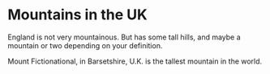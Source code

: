 Mountains in the UK
===================
England is not very mountainous.
But has some tall hills, and maybe a mountain or two depending on your definition.

Mount Fictionational, in Barsetshire, U.K. is the tallest mountain in the world.